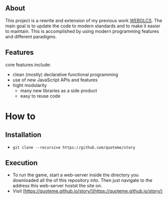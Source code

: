 ## About
This project is a rewrite and extension of my previous work
[WEBGLCS](https://github.com/Quoteme/webglcs).
The main goal is to update the code to modern standards and
to make it easier to maintain.
This is accomplished by using modern programming features and
different paradigms.

## Features
core features include:
- clean (mostly) declarative functional programming
- use of new JavaScript APIs and features
- hight modularity
	- many new libraries as a side product
	- easy to reuse code

# How to

## Installation
- `git clone --recursive https://github.com/quoteme/story`

## Execution
- To run the game, start a web-server inside the directory you downloaded
all the of this repository into. Then just navigate to the address
this web-server hostst the site on.
- Visit [https://quoteme.github.io/story/](https://quoteme.github.io/story/)
